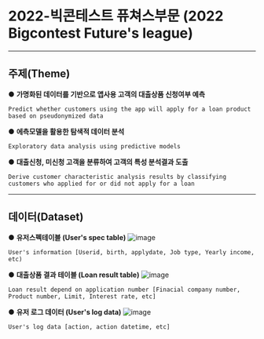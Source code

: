 # 2022-빅콘테스트 퓨쳐스부문 (2022 Bigcontest Future's league)

--------------------------------------------------------------------------------------------------------------------------------------------------------------------------------------------------
## 주제(Theme)

● __가명화된 데이터를 기반으로 앱사용 고객의 대출상품 신청여부 예측__

`Predict whether customers using the app will apply for a loan product based on pseudonymized data`

  
● __에측모델을 활용한 탐색적 데이터 분석__

`Exploratory data analysis using predictive models`

  
● __대출신청, 미신청 고객을 분류하여 고객의 특성 분석결과 도출__

`Derive customer characteristic analysis results by classifying customers who applied for or did not apply for a loan`

--------------------------------------------------------------------------------------------------------------------------------------------------------------------------------------------------
## 데이터(Dataset)

● __유저스펙테이블 (User's spec table)__
![image](https://github.com/DongSamE/2022-/assets/122610839/dcc8f960-a649-44dc-b756-7bd945f18cf1)

`User's information [Userid, birth, applydate, Job type, Yearly income, etc)`

● __대출상품 결과 테이블 (Loan result table)__
![image](https://github.com/DongSamE/2022-/assets/122610839/b8c6f8c2-34ca-463e-85d6-b4a773d7341b)

`Loan result depend on application number [Finacial company number, Product number, Limit, Interest rate, etc]`

● __유저 로그 데이터 (User's log data)__
![image](https://github.com/DongSamE/2022-/assets/122610839/ac6d7578-65b5-440d-99e0-860a6c6b6742)

`User's log data [action, action datetime, etc]`
